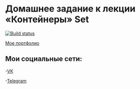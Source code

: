 # Домашнее задание к лекции «Контейнеры» Set

[![Build status](https://ci.appveyor.com/api/projects/status/5su98ccpb7hsu616?svg=true)](https://ci.appveyor.com/project/Kiraradi/ajs-task-8-1-by-kiraradi)

[Мое портфолио](https://kiraradi.github.io/Portfolio/)

## Мои социальные сети:
-[VK](https://vk.com/thedomino2)

-[Telegram](https://t.me/Kiraradi)
